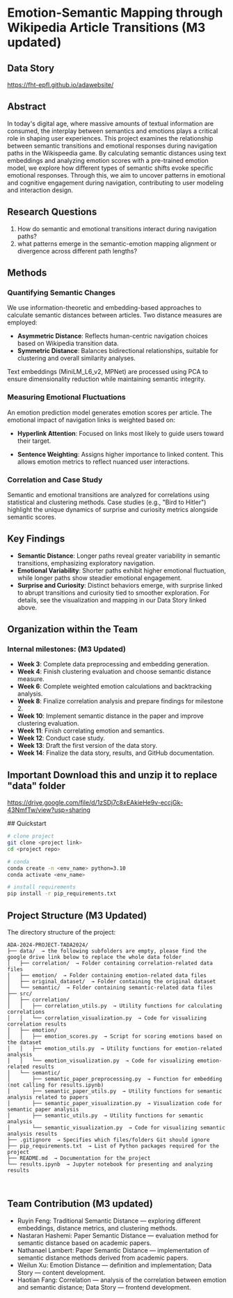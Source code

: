 # Emotion-Semantic Mapping through Wikipedia Article Transitions (M3 updated)

## Data Story
https://fht-epfl.github.io/adawebsite/

## Abstract

In today's digital age, where massive amounts of textual information are consumed, the interplay between semantics and emotions plays a critical role in shaping user experiences. This project examines the relationship between semantic transitions and emotional responses during navigation paths in the Wikispeedia game. By calculating semantic distances using text embeddings and analyzing emotion scores with a pre-trained emotion model, we explore how different types of semantic shifts evoke specific emotional responses. Through this, we aim to uncover patterns in emotional and cognitive engagement during navigation, contributing to user modeling and interaction design.



## Research Questions

1. How do semantic and emotional transitions interact during navigation paths?
2. what patterns emerge in the semantic-emotion mapping alignment or divergence across different path lengths?

## Methods

### Quantifying Semantic Changes
We use information-theoretic and embedding-based approaches to calculate semantic distances between articles. Two distance measures are employed:

- **Asymmetric Distance**: Reflects human-centric navigation choices based on Wikipedia transition data.
- **Symmetric Distance**: Balances bidirectional relationships, suitable for clustering and overall similarity analyses.

Text embeddings (MiniLM_L6_v2, MPNet) are processed using PCA to ensure dimensionality reduction while maintaining semantic integrity.


### Measuring Emotional Fluctuations

An emotion prediction model generates emotion scores per article. The emotional impact of navigation links is weighted based on:

- **Hyperlink Attention**: Focused on links most likely to guide users toward their target.

- **Sentence Weighting**: Assigns higher importance to linked content.
This allows emotion metrics to reflect nuanced user interactions.

### Correlation and Case Study

Semantic and emotional transitions are analyzed for correlations using statistical and clustering methods. Case studies (e.g., "Bird to Hitler") highlight the unique dynamics of surprise and curiosity metrics alongside semantic scores.

## Key Findings

- **Semantic Distance**: Longer paths reveal greater variability in semantic transitions, emphasizing exploratory navigation.
- **Emotional Variability**: Shorter paths exhibit higher emotional fluctuation, while longer paths show steadier emotional engagement.
- **Surprise and Curiosity**: Distinct behaviors emerge, with surprise linked to abrupt transitions and curiosity tied to smoother exploration.
For details, see the visualization and mapping in our Data Story linked above.

## Organization within the Team

### Internal milestones: (M3 Updated)

- **Week 3**: Complete data preprocessing and embedding generation.
- **Week 4**: Finish clustering evaluation and choose semantic distance measure.
- **Week 6**: Complete weighted emotion calculations and backtracking analysis.
- **Week 8**: Finalize correlation analysis and prepare findings for milestone 2.
- **Week 10**: Implement semantic distance in the paper and improve clustering evaluation.
- **Week 11**: Finish correlating emotion and semantics.
- **Week 12**: Conduct case study.
- **Week 13**: Draft the first version of the data story.
- **Week 14**: Finalize the data story, results, and GitHub documentation.


## Important Download this and unzip it to replace "data" folder
https://drive.google.com/file/d/1zSDj7c8xEAkieHe9v-eccjGk-43NmfTw/view?usp=sharing

## Quickstart

```bash
# clone project
git clone <project link>
cd <project repo>

# conda
conda create -n <env_name> python=3.10
conda activate <env_name>

# install requirements
pip install -r pip_requirements.txt
```

## Project Structure (M3 Updated)

The directory structure of the project:

```
ADA-2024-PROJECT-TADA2024/
├── data/  → the following subfolders are empty, please find the google drive link below to replace the whole data folder
│   ├── correlation/  → Folder containing correlation-related data files
│   ├── emotion/  → Folder containing emotion-related data files
│   ├── original_dataset/  → Folder containing the original dataset
│   └── semantic/  → Folder containing semantic-related data files
├── src/
│   ├── correlation/
│   │   ├── correlation_utils.py  → Utility functions for calculating correlations
│   │   └── correlation_visualization.py  → Code for visualizing correlation results
│   ├── emotion/
│   │   ├── emotion_scores.py  → Script for scoring emotions based on the dataset
│   │   ├── emotion_utils.py  → Utility functions for emotion-related analysis
│   │   └── emotion_visualization.py  → Code for visualizing emotion-related results
│   └── semantic/
│       ├── semantic_paper_preprocessing.py  → Function for embedding (not calling for results.ipynb)
│       ├── semantic_paper_utils.py  → Utility functions for semantic analysis related to papers
│       ├── semantic_paper_visualization.py  → Visualization code for semantic paper analysis
│       ├── semantic_utils.py  → Utility functions for semantic analysis
│       └── semantic_visualization.py  → Code for visualizing semantic analysis results
├── .gitignore  → Specifies which files/folders Git should ignore
├── pip_requirements.txt  → List of Python packages required for the project
├── README.md  → Documentation for the project
└── results.ipynb  → Jupyter notebook for presenting and analyzing results



```

## Team Contribution (M3 updated)
- Ruyin Feng: Traditional Semantic Distance — exploring different embeddings, distance metrics, and clustering methods.
- Nastaran Hashemi: Paper Semantic Distance — evaluation method for semantic distance based on academic papers.
- Nathanael Lambert: Paper Semantic Distance — implementation of semantic distance methods derived from academic papers.
- Weilun Xu: Emotion Distance — definition and implementation; Data Story — content development.
- Haotian Fang: Correlation — analysis of the correlation between emotion and semantic distance; Data Story — frontend development.
